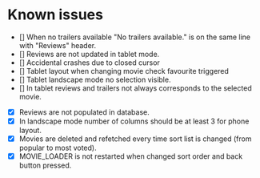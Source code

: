 # Known issues 

- [] When no trailers available "No trailers available." is on the same line with "Reviews" header.
- [] Reviews are not updated in tablet mode.
- [] Accidental crashes due to closed cursor
- [] Tablet layout when changing movie check favourite triggered
- [] Tablet landscape mode no selection visible.
- [] In tablet reviews and trailers not always corresponds to the selected movie.
- [x] Reviews are not populated in database.
- [x] In landscape mode number of columns should be at least 3 for phone layout.
- [x] Movies are deleted and refetched every time sort list is changed (from popular to most voted).
- [x] MOVIE_LOADER is not restarted when changed sort order and back button pressed.
